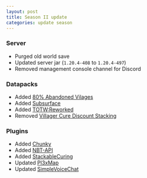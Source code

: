 ```yaml
---
layout: post
title: Season II update
categories: update season
---
```


### Server
* Purged old world save  
* Updated server jar (`1.20.4-408` to `1.20.4-497`)  
* Removed management console channel for Discord  

### Datapacks
* Added [80% Abandoned Vilages](https://modrinth.com/datapack/abandoned-villages)  
* Added [Subsurface](https://modrinth.com/datapack/subsurface)  
* Added [TOTW:Reworked](https://modrinth.com/datapack/towers-of-the-wild-reworked)  
* Removed [Villager Cure Discount Stacking](https://modrinth.com/datapack/villager-cure-discount-stacking)  

### Plugins
* Added [Chunky](https://modrinth.com/plugin/chunky)  
* Added [NBT-API](https://modrinth.com/plugin/nbtapi)  
* Added [StackableCuring](https://modrinth.com/plugin/stackablecuring)  
* Updated [Pl3xMap](https://modrinth.com/plugin/pl3xmap)  
* Updated [SimpleVoiceChat](https://modrinth.com/plugin/simple-voice-chat)  
